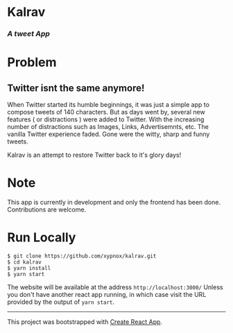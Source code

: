 # Kalrav

### _A tweet App_

# Problem
## Twitter isnt the same anymore!

When Twitter started its humble beginnings, it was just a simple app to compose tweets of 140 characters. But as days went by, several new features ( or distractions ) were added to Twitter. With the increasing number of distractions such as Images, Links, Advertisemnts, etc. The vanilla Twitter experience faded. Gone were the witty, sharp and funny tweets.

Kalrav is an attempt to restore Twitter back to it's glory days!

# Note

This app is currently in development and only the frontend has been done. Contributions are welcome.


# Run Locally

```
$ git clone https://github.com/xypnox/kalrav.git
$ cd kalrav
$ yarn install
$ yarn start
```

The website will be available at the address `http://localhost:3000/` Unless you don't have another react app running, in which case visit the URL provided by the output of `yarn start`.


---

This project was bootstrapped with [Create React App](https://github.com/facebook/create-react-app).


